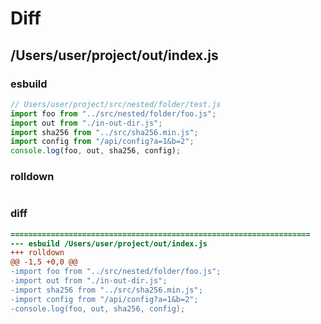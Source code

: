# Diff
## /Users/user/project/out/index.js
### esbuild
```js
// Users/user/project/src/nested/folder/test.js
import foo from "../src/nested/folder/foo.js";
import out from "./in-out-dir.js";
import sha256 from "../src/sha256.min.js";
import config from "/api/config?a=1&b=2";
console.log(foo, out, sha256, config);
```
### rolldown
```js

```
### diff
```diff
===================================================================
--- esbuild	/Users/user/project/out/index.js
+++ rolldown	
@@ -1,5 +0,0 @@
-import foo from "../src/nested/folder/foo.js";
-import out from "./in-out-dir.js";
-import sha256 from "../src/sha256.min.js";
-import config from "/api/config?a=1&b=2";
-console.log(foo, out, sha256, config);

```